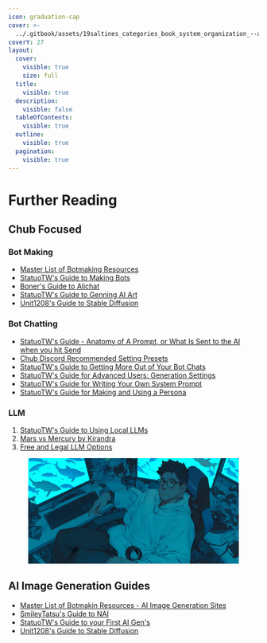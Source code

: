 ```yaml
---
icon: graduation-cap
cover: >-
  ../.gitbook/assets/19saltines_categories_book_system_organization_--ar_169_--per_58620b85-e6bf-4b87-920c-ff81c82f105a_3.png
coverY: 27
layout:
  cover:
    visible: true
    size: full
  title:
    visible: true
  description:
    visible: false
  tableOfContents:
    visible: true
  outline:
    visible: true
  pagination:
    visible: true
---
```


# Further Reading

## Chub Focused

### Bot Making

* [Master List of Botmaking Resources](https://rentry.co/botmaking)
* [StatuoTW's Guide to Making Bots](https://rentry.co/statuobotmakie)
* [Boner's Guide to Alichat](https://docs.google.com/document/d/1PmU7-MA25P41Q45yU0CpA66Jra51LI-WI1PwSXn2FMs/edit#heading=h.4xz85vf7qjy5)
* [StatuoTW's Guide to Genning AI Art](https://rentry.co/statuobotmakie#generating-ai-art-a-guide-to-your-first-ai-gens)
* [Unit1208's Guide to Stable Diffusion](https://rentry.co/g2q75dv2)

### Bot Chatting

* [StatuoTW's Guide - Anatomy of A Prompt, or What Is Sent to the AI when you hit Send](https://rentry.co/statuotwtips#the-anatomy-of-a-prompt)
* [Chub Discord Recommended Setting Presets](https://rentry.co/ChubDiscordPresets)
* [StatuoTW's Guide to Getting More Out of Your Bot Chats](https://rentry.co/statuotwtips)&#x20;
* [StatuoTW's Guide for Advanced Users: Generation Settings](https://rentry.co/statuotwtips#generation-settings-and-you)&#x20;
* [StatuoTW's Guide for Writing Your Own System Prompt](https://rentry.co/statuotwtips#the-system-prompt-how-to-write-your-own-and-why-you-may-want-to)&#x20;
* [StatuoTW's Guide for Making and Using a Persona](https://rentry.co/statuotwtips#making-a-persona-how-and-why-you-would-want-too)

### LLM

1. [StatuoTW's Guide to Using Local LLMs](https://rentry.org/StatuoLocalGuide)
2. [Mars vs Mercury by Kirandra](https://rentry.org/kiravenusguide)
3. [Free and Legal LLM Options](https://rentry.org/ParadoxsFreeLLMS)



<figure><img src="../.gitbook/assets/19saltines_chubby_blue_color_palette_nerd_glasses_computers_-_769fdfa8-3fc3-4aef-ba5a-675c0fa57560_1.png" alt=""><figcaption></figcaption></figure>

## AI Image Generation Guides

* [Master List of Botmakin Resources - AI Image Generation Sites](https://rentry.co/botmaking#image-generation)&#x20;
* [SmileyTatsu's Guide to NAI](https://rentry.org/SmileyNAIArtists)&#x20;
* [StatuoTW's Guide to your First AI Gen's](https://rentry.co/statuobotmakie#generating-ai-art-a-guide-to-your-first-ai-gens)&#x20;
* [Unit1208's Guide to Stable Diffusion](https://rentry.co/g2q75dv2)
